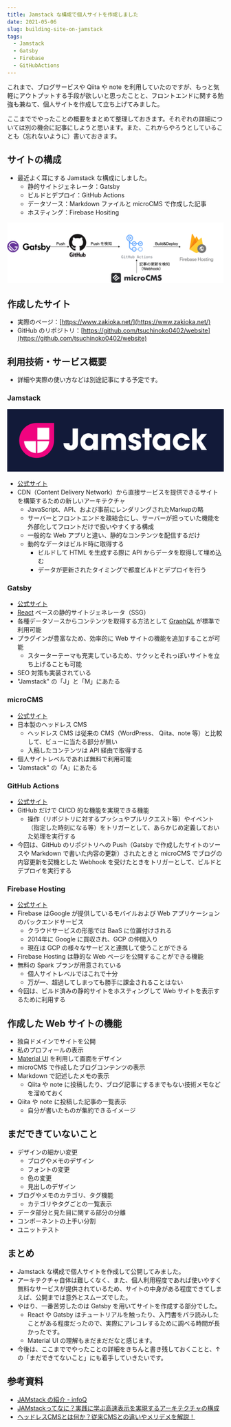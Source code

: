 ```yaml
---
title: Jamstack な構成で個人サイトを作成しました
date: 2021-05-06
slug: building-site-on-jamstack
tags:
  - Jamstack
  - Gatsby
  - Firebase
  - GitHubActions
---
```


これまで、ブログサービスや Qiita や note を利用していたのですが、もっと気軽にアウトプットする手段が欲しいと思ったことと、フロントエンドに関する勉強も兼ねて、個人サイトを作成して立ち上げてみました。

ここまででやったことの概要をまとめて整理しておきます。それぞれの詳細については別の機会に記事にしようと思います。また、これからやろうとしていることも（忘れないように）書いておきます。

## サイトの構成

- 最近よく耳にする Jamstack な構成にしました。
    - 静的サイトジェネレータ：Gatsby
    - ビルドとデプロイ：GitHub Actions
    - データソース：Markdown ファイルと microCMS で作成した記事
    - ホスティング：Firebase Hositing

![](./20230211004644.png)

## 作成したサイト

- 実際のページ：[https://www.zakioka.net/](https://www.zakioka.net/)
- GitHub のリポジトリ：[https://github.com/tsuchinoko0402/website](https://github.com/tsuchinoko0402/website)

## 利用技術・サービス概要

- 詳細や実際の使い方などは別途記事にする予定です。

### Jamstack

![](20230212221521.png)

- [公式サイト](https://jamstack.org/)
- CDN（Content Delivery Network）から直接サービスを提供できるサイトを構築するための新しいアーキテクチャ
    - JavaScript、API、および事前にレンダリングされたMarkupの略
    - サーバーとフロントエンドを疎結合にし、サーバーが担っていた機能を外部化してフロントだけで扱いやすくする構成
    - 一般的な Web アプリと違い、静的なコンテンツを配信するだけ
    - 動的なデータはビルド時に取得する
        - ビルドして HTML を生成する際に API からデータを取得して埋め込む
        - データが更新されたタイミングで都度ビルドとデプロイを行う

### Gatsby

-   [公式サイト](https://www.gatsbyjs.com/)
-   [React](https://ja.reactjs.org/) ベースの静的サイトジェネレータ（SSG）
-   各種データソースからコンテンツを取得する方法として [GraphQL](https://graphql.org/) が標準で利用可能
-   プラグインが豊富なため、効率的に Web サイトの機能を追加することが可能
    -   スターターテーマも充実しているため、サクッとそれっぽいサイトを立ち上げることも可能
-   SEO 対策も実装されている
-   "Jamstack" の「J」と「M」にあたる

### microCMS

-   [公式サイト](https://microcms.io/)
-   日本製のヘッドレス CMS
    -   ヘッドレス CMS は従来の CMS（WordPress、 Qiita、note 等）と比較して、ビューに当たる部分が無い
    -   入稿したコンテンツは API 経由で取得する
-   個人サイトレベルであれば無料で利用可能
-   "Jamstack" の「A」にあたる

### GitHub Actions

-   [公式サイト](https://github.co.jp/features/actions)
-   GitHub だけで CI/CD 的な機能を実現できる機能
    -   操作（リポジトリに対するプッシュやプルリクエスト等）やイベント（指定した時刻になる等）をトリガーとして、あらかじめ定義しておいた処理を実行する
-   今回は、GitHub のリポジトリへの Push（Gatsby で作成したサイトのソースや Markdown で書いた内容の更新）されたときと microCMS でブログの内容更新を契機とした Webhook を受けたときをトリガーとして、ビルドとデプロイを実行する

### Firebase Hosting

-   [公式サイト](https://firebase.google.com/?hl=ja)
-   Firebase はGoogle が提供しているモバイルおよび Web アプリケーションのバックエンドサービス
    -   クラウドサービスの形態では BaaS に位置付けされる
    -   2014年に Google に買収され、GCP の仲間入り
    -   現在は GCP の様々なサービスと連携して使うことができる
-   Firebase Hosting は静的な Web ページを公開することができる機能
-   無料の Spark プランが用意されている
    -   個人サイトレベルではこれで十分
    -   万が一、超過してしまっても勝手に課金されることはない
-   今回は、ビルド済みの静的サイトをホスティングして Web サイトを表示するために利用する

## 作成した Web サイトの機能

-   独自ドメインでサイトを公開
-   私のプロフィールの表示
-   [Material UI](https://material-ui.com/) を利用して画面をデザイン
-   microCMS で作成したブログコンテンツの表示
-   Markdown で記述したメモの表示
    -   Qiita や note に投稿したり、ブログ記事にするまでもない技術メモなどを溜めておく
-   Qiita や note に投稿した記事の一覧表示
    -   自分が書いたものが集約できるイメージ

## まだできていないこと

-   デザインの細かい変更
    -   ブログやメモのデザイン
    -   フォントの変更
    -   色の変更
    -   見出しのデザイン
-   ブログやメモのカテゴリ、タグ機能
    -   カテゴリやタグごとの一覧表示
-   データ部分と見た目に関する部分の分離
-   コンポーネントの上手い分割
-   ユニットテスト

## まとめ

-   Jamstack な構成で個人サイトを作成して公開してみました。
-   アーキテクチャ自体は難しくなく、また、個人利用程度であれば使いやすく無料なサービスが提供されているため、サイトの中身がある程度できてしまえば、公開までは意外とスムーズでした。
-   やはり、一番苦労したのは Gatsby を用いてサイトを作成する部分でした。
    -   React や Gatsby はチュートリアルを触ったり、入門書をパラ読みしたことがある程度だったので、実際にアレコレするために調べる時間が長かったです。
    -   Material UI の理解もまだまだだなと感じます。
-   今後は、ここまででやったことの詳細をきちんと書き残しておくことと、↑の「まだできてないこと」にも着手していきたいです。

## 参考資料

-   [JAMstack の紹介 - infoQ](https://www.infoq.com/jp/news/2020/10/introducing-jamstack/)
-   [JAMstackってなに？実践に学ぶ高速表示を実現するアーキテクチャの構成](https://eh-career.com/engineerhub/entry/2019/12/10/103000)
-   [ヘッドレスCMSとは何か？従来CMSとの違いやメリデメを解説！](https://blog.microcms.io/what-is-headlesscms/)